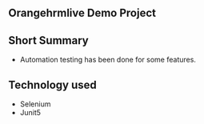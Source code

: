 
## Orangehrmlive Demo Project


## Short Summary
- Automation testing has been done for some features.

## Technology used
- Selenium
- Junit5
